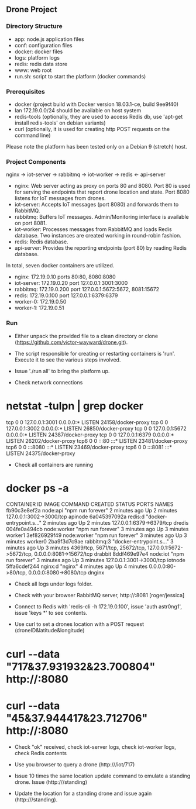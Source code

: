 
## Drone Project

### Directory Structure

- app: node.js application files	
- conf: configuration files
- docker: docker files
- logs: platform logs
- redis: redis data store
- www: web root 
- run.sh: script to start the platform (docker commands)

### Prerequisites

- docker (project build with Docker version 18.03.1-ce, build 9ee9f40)
- lan 172.19.0.0/24 should be available on host system 
- redis-tools (optionally, they are used to access Redis db, use 'apt-get install redis-tools' on debian variants)
- curl (optionally, it is used for creating http POST requests on the command line)

Please note the platform has been tested only on a Debian 9 (stretch) host.

### Project Components

nginx -> iot-server -> rabbitmq -> iot-worker -> redis <- api-server

- nginx: Web server acting as proxy on ports 80 and 8080. Port 80 is used for serving the endpoints that report drone location and state. Port 8080 listens for IoT messages from drones. 
- iot-server: Accepts IoT messages (port 8080) and forwards them to RabbitMQ.
- rabbitmq: Buffers IoT messages. Admin/Monitoring interface is available on port 8081.
- iot-worker: Processes messages from RabbitMQ and loads Redis database. Two instances are created working in round-robin fashion.
- redis: Redis database.
- api-server: Provides the reporting endpoints (port 80) by reading Redis database.

In total, seven docker containers are utilized. 

- nginx: 172.19.0.10 ports 80:80, 8080:8080
- iot-server: 172.19.0.20 port 127.0.0.1:3001:3000
- rabbitmq: 172.19.0.200 port 127.0.0.1:5672:5672, 8081:15672
- redis: 172.19.0.100 port 127.0.0.1:6379:6379
- worker-0: 172.19.0.50
- worker-1: 172.19.0.51

### Run

- Either unpack the provided file to a clean directory or clone (https://github.com/victor-wayward/drone.git).

- The script responsible for creating or restarting containers is 'run'. Execute it to see the various steps involved.

- Issue './run all' to bring the platform up. 

- Check network connections

# netstat -tulpn | grep docker
tcp        0      0 127.0.0.1:3001          0.0.0.0:*               LISTEN      24158/docker-proxy
tcp        0      0 127.0.0.1:3002          0.0.0.0:*               LISTEN      26850/docker-proxy
tcp        0      0 127.0.0.1:5672          0.0.0.0:*               LISTEN      24387/docker-proxy
tcp        0      0 127.0.0.1:6379          0.0.0.0:*               LISTEN      26202/docker-proxy
tcp6       0      0 :::80                   :::*                    LISTEN      23481/docker-proxy
tcp6       0      0 :::8080                 :::*                    LISTEN      23469/docker-proxy
tcp6       0      0 :::8081                 :::*                    LISTEN      24375/docker-proxy

- Check all containers are running

# docker ps -a
CONTAINER ID        IMAGE               COMMAND                  CREATED             STATUS              PORTS                                                                              NAMES
fb90c3e8ef2a        node:api            "npm run forever"        2 minutes ago       Up 2 minutes        127.0.0.1:3002->3000/tcp                                                           apinode
6a045397092a        redis:d             "docker-entrypoint.s…"   2 minutes ago       Up 2 minutes        127.0.0.1:6379->6379/tcp                                                           dredis
004fe0a494cb        node:worker         "npm run forever"        3 minutes ago       Up 3 minutes                                                                                           worker1
3ef826929f49        node:worker         "npm run forever"        3 minutes ago       Up 3 minutes                                                                                           worker0
2ba9f3d7c9ae        rabbitmq:3          "docker-entrypoint.s…"   3 minutes ago       Up 3 minutes        4369/tcp, 5671/tcp, 25672/tcp, 127.0.0.1:5672->5672/tcp, 0.0.0.0:8081->15672/tcp   drabbit
8ddf469e97e4        node:iot            "npm run forever"        3 minutes ago       Up 3 minutes        127.0.0.1:3001->3000/tcp                                                           iotnode
5ffa6cdef244        nginx:d             "nginx"                  4 minutes ago       Up 4 minutes        0.0.0.0:80->80/tcp, 0.0.0.0:8080->8080/tcp                                         dnginx

- Check all logs under logs folder.

- Check with your browser RabbitMQ server, http://<host>:8081 [roger/jessica]

- Connect to Redis with 'redis-cli -h 172.19.0.100', issue 'auth astr0ng1', issue 'keys *' to see contents.

- Use curl to set a drones location with a POST request (droneID&latitude&longitude)
# curl --data "717&37.931932&23.700804" http://<host>:8080
# curl --data "45&37.944417&23.712706" http://<host>:8080

- Check "ok" received, check iot-server logs, check iot-worker logs, check Redis contents

- Use you browser to query a drone (http://<host>/iot/717)

- Issue 10 times the same location update command to emulate a standing drone. Issue (http://<host>/standing) 

- Update the location for a standing drone and issue again (http://<host>/standing).


